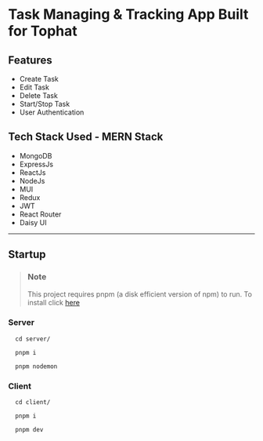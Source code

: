 # Task Managing & Tracking App Built for Tophat

## Features

- Create Task
- Edit Task
- Delete Task
- Start/Stop Task
- User Authentication

## Tech Stack Used - MERN Stack

- MongoDB
- ExpressJs
- ReactJs
- NodeJs
- MUI
- Redux
- JWT
- React Router
- Daisy UI

---

## Startup

> ### Note
>
> This project requires pnpm (a disk efficient version of npm) to run.
> To install click [here](https://pnpm.io/installation)

### Server

```
  cd server/
```

```
  pnpm i
```

```
  pnpm nodemon
```

### Client

```
  cd client/
```

```
  pnpm i
```

```
  pnpm dev
```
